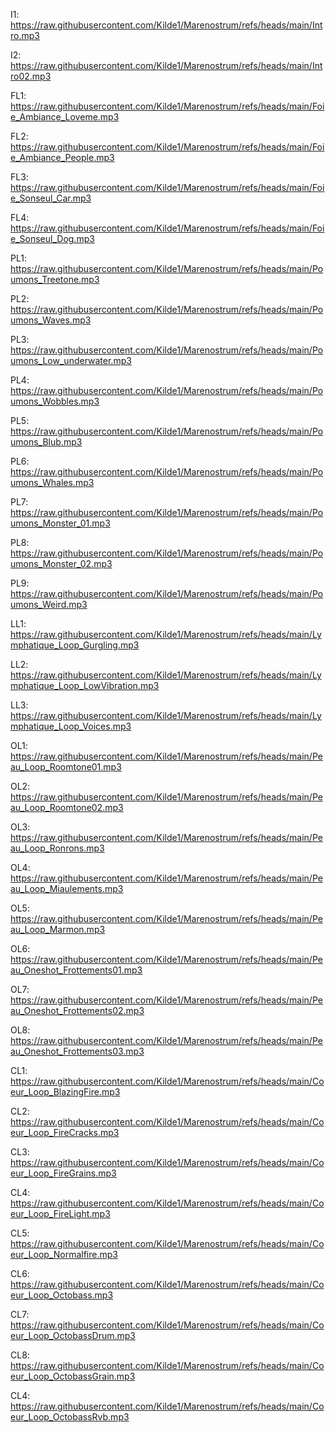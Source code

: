 I1: https://raw.githubusercontent.com/Kilde1/Marenostrum/refs/heads/main/Intro.mp3

I2: https://raw.githubusercontent.com/Kilde1/Marenostrum/refs/heads/main/Intro02.mp3

FL1: https://raw.githubusercontent.com/Kilde1/Marenostrum/refs/heads/main/Foie_Ambiance_Loveme.mp3

FL2: https://raw.githubusercontent.com/Kilde1/Marenostrum/refs/heads/main/Foie_Ambiance_People.mp3

FL3: https://raw.githubusercontent.com/Kilde1/Marenostrum/refs/heads/main/Foie_Sonseul_Car.mp3

FL4: https://raw.githubusercontent.com/Kilde1/Marenostrum/refs/heads/main/Foie_Sonseul_Dog.mp3

PL1: https://raw.githubusercontent.com/Kilde1/Marenostrum/refs/heads/main/Poumons_Treetone.mp3

PL2: https://raw.githubusercontent.com/Kilde1/Marenostrum/refs/heads/main/Poumons_Waves.mp3

PL3: https://raw.githubusercontent.com/Kilde1/Marenostrum/refs/heads/main/Poumons_Low_underwater.mp3

PL4: https://raw.githubusercontent.com/Kilde1/Marenostrum/refs/heads/main/Poumons_Wobbles.mp3

PL5: https://raw.githubusercontent.com/Kilde1/Marenostrum/refs/heads/main/Poumons_Blub.mp3

PL6: https://raw.githubusercontent.com/Kilde1/Marenostrum/refs/heads/main/Poumons_Whales.mp3

PL7: https://raw.githubusercontent.com/Kilde1/Marenostrum/refs/heads/main/Poumons_Monster_01.mp3

PL8: https://raw.githubusercontent.com/Kilde1/Marenostrum/refs/heads/main/Poumons_Monster_02.mp3

PL9: https://raw.githubusercontent.com/Kilde1/Marenostrum/refs/heads/main/Poumons_Weird.mp3

LL1: https://raw.githubusercontent.com/Kilde1/Marenostrum/refs/heads/main/Lymphatique_Loop_Gurgling.mp3

LL2: https://raw.githubusercontent.com/Kilde1/Marenostrum/refs/heads/main/Lymphatique_Loop_LowVibration.mp3

LL3: https://raw.githubusercontent.com/Kilde1/Marenostrum/refs/heads/main/Lymphatique_Loop_Voices.mp3

OL1: https://raw.githubusercontent.com/Kilde1/Marenostrum/refs/heads/main/Peau_Loop_Roomtone01.mp3

OL2: https://raw.githubusercontent.com/Kilde1/Marenostrum/refs/heads/main/Peau_Loop_Roomtone02.mp3

OL3: https://raw.githubusercontent.com/Kilde1/Marenostrum/refs/heads/main/Peau_Loop_Ronrons.mp3

OL4: https://raw.githubusercontent.com/Kilde1/Marenostrum/refs/heads/main/Peau_Loop_Miaulements.mp3

OL5: https://raw.githubusercontent.com/Kilde1/Marenostrum/refs/heads/main/Peau_Loop_Marmon.mp3

OL6: https://raw.githubusercontent.com/Kilde1/Marenostrum/refs/heads/main/Peau_Oneshot_Frottements01.mp3

OL7: https://raw.githubusercontent.com/Kilde1/Marenostrum/refs/heads/main/Peau_Oneshot_Frottements02.mp3

OL8: https://raw.githubusercontent.com/Kilde1/Marenostrum/refs/heads/main/Peau_Oneshot_Frottements03.mp3

CL1: https://raw.githubusercontent.com/Kilde1/Marenostrum/refs/heads/main/Coeur_Loop_BlazingFire.mp3

CL2: https://raw.githubusercontent.com/Kilde1/Marenostrum/refs/heads/main/Coeur_Loop_FireCracks.mp3

CL3: https://raw.githubusercontent.com/Kilde1/Marenostrum/refs/heads/main/Coeur_Loop_FireGrains.mp3

CL4: https://raw.githubusercontent.com/Kilde1/Marenostrum/refs/heads/main/Coeur_Loop_FireLight.mp3

CL5: https://raw.githubusercontent.com/Kilde1/Marenostrum/refs/heads/main/Coeur_Loop_Normalfire.mp3

CL6: https://raw.githubusercontent.com/Kilde1/Marenostrum/refs/heads/main/Coeur_Loop_Octobass.mp3

CL7: https://raw.githubusercontent.com/Kilde1/Marenostrum/refs/heads/main/Coeur_Loop_OctobassDrum.mp3

CL8: https://raw.githubusercontent.com/Kilde1/Marenostrum/refs/heads/main/Coeur_Loop_OctobassGrain.mp3

CL4: https://raw.githubusercontent.com/Kilde1/Marenostrum/refs/heads/main/Coeur_Loop_OctobassRvb.mp3



